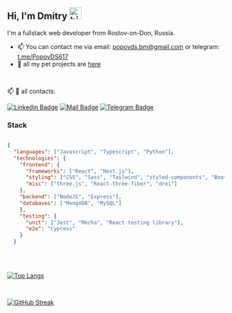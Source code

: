 ## Hi, I'm Dmitry <img src="https://user-images.githubusercontent.com/1303154/88677602-1635ba80-d120-11ea-84d8-d263ba5fc3c0.gif" width="28px" height="28px" alt="hi">

I'm a fullstack web developer from Rostov-on-Don, Russia.

 <!-- - 🛠️ I’m currently working at ________ -->  
 - 📫 You can contact me via email: [popovds.bm@gmail.com](mailto:popovds.bm@gmail.com) or telegram: [t.me/PopovDS617](https://t.me/PopovDS617) 
 -  💼 all my pet projects are [here](https://github.com/PopovDS617/list-of-pet-projects/blob/master/list.md)
<br/>

:mailbox:  📯 all contacts:

 [![Linkedin Badge](https://img.shields.io/badge/-popov-0e76a8?style=flat&labelColor=0e76a8&logo=linkedin&logoColor=white)](https://www.linkedin.com/in/dmitry-popov-872b50261/)
 [![Mail Badge](https://img.shields.io/badge/-popovds.bm-c0392b?style=flat&labelColor=c0392b&logo=gmail&logoColor=white)](mailto:popovds.bm@gmail.com)
 [![Telegram Badge](https://img.shields.io/badge/-PopovDS617-white?style=flat&labelColor=0e76a&logo=telegram&logoColor=blue)](https://t.me/PopovDS617)
 


### Stack

```json

{
  "languages": ["Javascript", "Typescript", "Python"],
  "technologies": {
    "frontend": {
      "frameworks": ["React", "Next.js"],
      "styling": ["CSS", "Sass", "Tailwind", "styled-components", "Bootstrap", "ChakraUI"],
      "misc": ["three.js", "React-three-fiber", "drei"]
    },
    "backend": ["NodeJS", "Express"],
    "databases": ["MongoDB", "MySQL"]
    },
    "testing": {
      "unit": ["Jest", "Mocha", "React testing library"],
      "e2e": "Cypress"
    }
  }


```




<!--- #### Business
 - :paperclip: [My Resume/CV](empty) -->
 <br/>
 
 

 
 
<br/>

[![Top Langs](https://github-readme-stats.vercel.app/api/top-langs/?username=PopovDS617&layout=compact&theme=highcontrast&langs_count=8)](https://github.com/anuraghazra/github-readme-stats)

<br/>

[![GitHub Streak](https://streak-stats.demolab.com/?user=PopovDS617&theme=highcontrast)](https://git.io/streak-stats)
 

